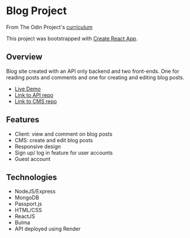 # Blog Project

From The Odin Project's [curriculum](https://www.theodinproject.com/lessons/nodejs-blog-api)

This project was bootstrapped with [Create React App](https://github.com/facebook/create-react-app).

## Overview

Blog site created with an API only backend and two front-ends. One for reading posts and comments and one for creating and editing blog posts.

- [Live Demo](https://amandakso.github.io/odin-blog-client/)
- [Link to API repo](https://github.com/amandakso/odin-blog-api)
- [Link to CMS repo](https://github.com/amandakso/odin-blog-cms)

## Features

- Client: view and comment on blog posts
- CMS: create and edit blog posts
- Responsive design
- Sign up/ log in feature for user accounts
- Guest account

## Technologies

- NodeJS/Express
- MongoDB
- Passport.js
- HTML/CSS
- ReactJS
- Bulma
- API deployed using Render
